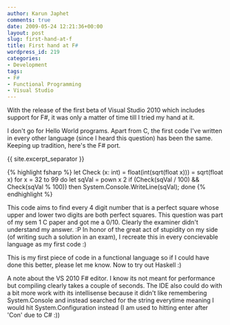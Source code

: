 ```yaml
---
author: Karun Japhet
comments: true
date: 2009-05-24 12:21:36+00:00
layout: post
slug: first-hand-at-f
title: First hand at F#
wordpress_id: 219
categories:
- Development
tags:
- F#
- Functional Programming
- Visual Studio
---
```


With the release of the first beta of Visual Studio 2010 which includes support for F#, it was only a matter of time till I tried my hand at it.

I don't go for Hello World programs. Apart from C, the first code I've written in every other language (since I heard this question) has been the same. Keeping up tradition, here's the F# port.

{{ site.excerpt_separator }}

{% highlight fsharp %}
let Check (x: int) = float(int(sqrt(float x))) = sqrt(float x)
for x = 32 to 99 do
let sqVal = pown x 2
if (Check(sqVal / 100) && Check(sqVal % 100)) then
System.Console.WriteLine(sqVal);
done
{% endhighlight %}

This code aims to find every 4 digit number that is a perfect square whose upper and lower two digits are both perfect squares. This question was part of my sem 1 C paper and got me a 0/10. Clearly the examiner didn't understand my answer. :P In honor of the great act of stupidity on my side (of writing such a solution in an exam), I recreate this in every concievable language as my first code :)

This is my first piece of code in a functional language so if I could have done this better, please let me know. Now to try out Haskell :)

A note about the VS 2010 F# editor. I know its not meant for performance but compiling clearly takes a couple of seconds. The IDE also could do with a bit more work with its intellisense because it didn't like remembering System.Console and instead searched for the string everytime meaning I would hit System.Configuration instead (I am used to hitting enter after 'Con' due to C# :))
